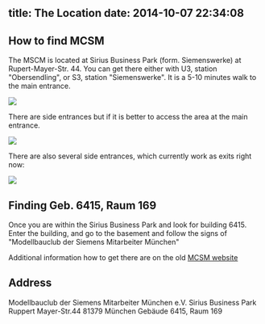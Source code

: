 title: The Location
date: 2014-10-07 22:34:08
---
## How to find MCSM

The MSCM is located at Sirius Business Park (form. Siemenswerke) at Rupert-Mayer-Str. 44.  You can get there either with U3, station &quot;Obersendling&quot;, or S3, station &quot;Siemenswerke&quot;. It is a 5-10 minutes walk to the main entrance.

<div id="map-canvas"></div>
<script src="https://maps.googleapis.com/maps/api/js?v=3.exp"></script>

<img src="../images/sirius_main-fs8.png" />


There are side entrances but if it is better to access the area at the main entrance.

<img src="../images/sirius_entrance-fs8.png" />

There are also several side entrances, which currently work as exits right now:

<img src="../images/mcsm_road-fs8.png" />

## Finding Geb. 6415, Raum 169

Once you are within the Sirius Business Park and look for building 6415. Enter the building, and go to the basement and follow the signs of &quot;Modellbauclub der Siemens Mitarbeiter M&uuml;nchen&quot;

Additional information how to get there are on the old [MCSM website](http://home.arcor.de/mcsm-muenchen/main/mainadresse.htm)


## Address

Modellbauclub der Siemens Mitarbeiter M&uuml;nchen e.V.
Sirius Business Park
Ruppert Mayer-Str.44
81379 M&uuml;nchen
Geb&auml;ude 6415, Raum 169

<script>

function initialize() {
  var mapOptions = {
    zoom: 17,
    center: new google.maps.LatLng(48.095, 11.533),
    mapTypeId: google.maps.MapTypeId.TERRAIN,
    zoomControl: true,
    streetViewControl: false,
    zoomControlOptions: {
      style: google.maps.ZoomControlStyle.LARGE
    }
  };

  var map = new google.maps.Map(document.getElementById('map-canvas'),
      mapOptions);

  var myLatlng = new google.maps.LatLng(48.0959845,11.5353281)

  var marker = new google.maps.Marker({
      position: myLatlng,
      map: map,
      title: 'MCSM'
  });

}

google.maps.event.addDomListener(window, 'load', initialize);

</script>
